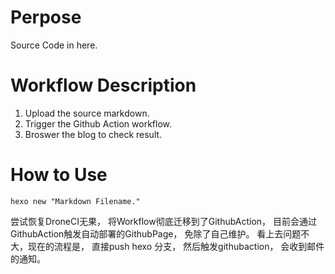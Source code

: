 # Perpose
Source Code in here.  

# Workflow Description  
1. Upload the source markdown.
2. Trigger the Github Action workflow.
3. Broswer the blog to check result.

# How to Use
```
hexo new "Markdown Filename."
```


尝试恢复DroneCI无果， 将Workflow彻底迁移到了GithubAction， 目前会通过GithubAction触发自动部署的GithubPage， 免除了自己维护。 
看上去问题不大，现在的流程是， 直接push hexo 分支， 然后触发githubaction， 会收到邮件的通知。 



